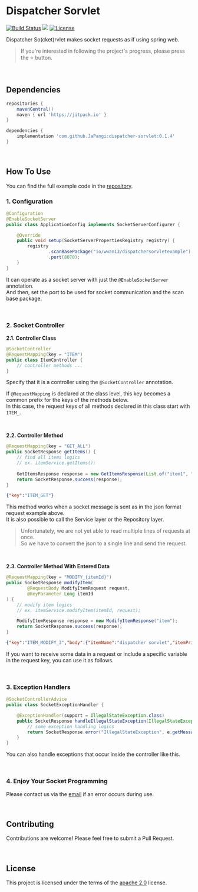 # Dispatcher Sorvlet

[![Build Status](https://github.com/JaPangi/dispatcher-sorvlet/actions/workflows/ci.yml/badge.svg)](https://github.com/JaPangi/dispatcher-sorvlet/actions/workflows/ci.yml)
[![](https://jitpack.io/v/JaPangi/dispatcher-sorvlet.svg)](https://jitpack.io/#JaPangi/dispatcher-sorvlet)
[![License](https://img.shields.io/:license-apache-brightgreen.svg)](http://www.apache.org/licenses/LICENSE-2.0.html)

Dispatcher So(cket)rvlet  makes socket requests as if using spring web.

> If you're interested in following the project's progress, please press the ⭐ button.

<br/>

## Dependencies
```groovy
repositories {
    mavenCentral()
    maven { url 'https://jitpack.io' }
}
```
```groovy
dependencies {
    implementation 'com.github.JaPangi:dispatcher-sorvlet:0.1.4'
}
```

<br/>

## How To Use
You can find the full example code in the [repository](https://github.com/JaPangi/dispatcher-sorvlet-example).

### 1. Configuration
~~~java
@Configuration
@EnableSocketServer
public class ApplicationConfig implements SocketServerConfigurer {

    @Override
    public void setup(SocketServerPropertiesRegistry registry) {
        registry
                .scanBasePackage("io/wwan13/dispatchersorvletexample")
                .port(8070);
    }
}
~~~
It can operate as a socket server with just the `@EnableSocketServer` annotation.  
And then, set the port to be used for socket communication and the scan base package.

<br/>

### 2. Socket Controller

**2.1. Controller Class**
~~~java
@SocketController
@RequestMapping(key = "ITEM")
public class ItemController {
    // controller methods ...
}
~~~
Specify that it is a controller using the `@SocketController` annotation.  

If `@RequestMapping` is declared at the class level, this key becomes a common prefix for the keys of the methods below.  
In this case, the request keys of all methods declared in this class start with `ITEM_`.

<br/>

**2.2. Controller Method**
~~~java
@RequestMapping(key = "GET_ALL")
public SocketResponse getItems() {
    // find all items logics
    // ex. itemService.getItems();
    
    GetItemsResponse response = new GetItemsResponse(List.of("item1", "item2"));
    return SocketResponse.success(response);
}
~~~
~~~json
{"key":"ITEM_GET"}
~~~
This method works when a socket message is sent as in the json format request example above.  
It is also possible to call the Service layer or the Repository layer.

> Unfortunately, we are not yet able to read multiple lines of requests at once.    
> So we have to convert the json to a single line and send the request.

<br/>

**2.3. Controller Method With Entered Data**
~~~java
@RequestMapping(key = "MODIFY_{itemId}")
public SocketResponse modifyItem(
        @RequestBody ModifyItemRequest request,
        @KeyParameter Long itemId
) {
    // modify item logics
    // ex. itemService.modifyItem(itemId, request);

    ModifyItemResponse response = new ModifyItemResponse("item");
    return SocketResponse.success(response);
}
~~~
~~~json
{"key":"ITEM_MODIFY_3","body":{"itemName":"dispatcher sorvlet","itemPrice":3700}}
~~~
If you want to receive some data in a request or include a specific variable in the request key, you can use it as follows.

<br/>

### 3. Exception Handlers
~~~java
@SocketControllerAdvice
public class SocketExceptionHandler {

    @ExceptionHandler(support = IllegalStateException.class)
    public SocketResponse handleIllegalStateException(IllegalStateException e) {
        // some exception handling logics
        return SocketResponse.error("IllegalStateException", e.getMessage());
    }
}
~~~
You can also handle exceptions that occur inside the controller like this.

<br/>

### 4. Enjoy Your Socket Programming
Please contact us via the [email](wwan13@naver.com) if an error occurs during use.

<br/>

## Contributing

Contributions are welcome! Please feel free to submit a Pull Request.

<br/>

## License
This project is licensed under the terms of the [apache 2.0] license.

[apache 2.0]: LICENSE.txt